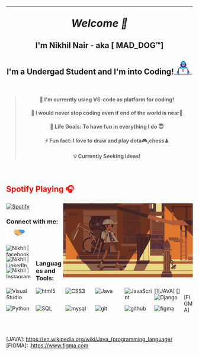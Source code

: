  <h1 align='center' styles.less='border-bottom: none' >
  
------
 
<i>Welcome 👋 </i>
  

</h1>
<h2 align='center'>I'm Nikhil Nair - aka [ MAD_DOG™]</h2>
<h2 align='center'> I'm a Undergad Student and I'm into Coding!<img src="https://github.com/nairnikhil848/nairnikhil848/blob/master/Assests/Developer.gif" width="50px"></h2>

<br>

> <h4 align='center'  > 🔭 I'm currently using VS-code as platform for coding!</h4>  
> <h4 align='center'> 🌱 I would never stop coding even if end of the world is near🤣</h4>
> <h4 align='center'> 🥅 Life Goals: To have fun in everything I do 😇</h4>
> <h4 align='center'> ⚡ Fun fact: I love to draw and play dota🎮,chess♟</h4>
> <h4 align='center'> 💡  Currently Seeking Ideas!</h4>
 
<br> 



<h2 align='left' style="color:red;"> Spotify Playing 🎧</h2>

<img align="right" width=350px height=200px alt="side_sticker" src="https://github.com/nairnikhil848/nairnikhil848/blob/master/Assests/tumblr_mtgwng6olY1r2gj2ro1_500_o.gif" />


[![Spotify](https://novatorem1.vercel.app/api/spotify)](https://open.spotify.com/user/31blcmb3wzhfxj4o3hem42ugwcxe?si=rbhr_BPDTsCGS-qWjEftMQz)

### Connect with me:<img src="https://github.com/nairnikhil848/nairnikhil848/blob/master/Assests/Handshake.gif" height="32px">

[<img align="left" alt="Nikhil | facebook" width="80px" height="30px" src="https://img.shields.io/badge/Facebook-1877F2?style=for-the-badge&logo=facebook&logoColor=white" />][facebook]
[<img align="left" alt="Nikhil | LinkedIn" width="80px" height="30px" src="https://img.shields.io/badge/LinkedIn-0077B5?style=for-the-badge&logo=linkedin&logoColor=white" />][linkedin]
[<img align="left" alt="Nikhil | Instagram" width="80px" height="30px" src="https://img.shields.io/badge/Instagram-E4405F?style=for-the-badge&logo=instagram&logoColor=white" />][instagram]
  
<br />

### Languages and Tools:

[<img align="left" alt="Visual Studio Code" width="80px" height="30px" src="https://img.shields.io/badge/Visual_Studio_Code-0078D4?style=for-the-badge&logo=visual%20studio%20code&logoColor=white" />][VSCODE]
[<img align="left" alt="html5" width="80px" height="30px" src="https://img.shields.io/badge/HTML5-E34F26?style=for-the-badge&logo=html5&logoColor=white" />][HTML]
[<img align="left" alt="CSS3" width="80px" height="30px" src="https://img.shields.io/badge/CSS3-1572B6?style=for-the-badge&logo=css3&logoColor=white" />][CSS]
[<img align="left" alt="Java" width="80px" height="30px" src="https://img.shields.io/badge/Java-ED8B00?style=for-the-badge&logo=java&logoColor=white" />][JAVA]
[<img align="left" alt="JavaScript" width="80px" height="30px" src="https://img.shields.io/badge/JavaScript-F7DF1E?style=for-the-badge&logo=javascript&logoColor=black" />][JAVASCRIPT]
[<img align="left" alt="Django" width="80px" height="30px" height="30px" src="https://img.shields.io/badge/Django-092E20?style=for-the-badge&logo=django&logoColor=green" />][DJANGO]
[<img align="left" alt="Python" width="80px" height="30px" src="https://img.shields.io/badge/Python-FFD43B?style=for-the-badge&logo=python&logoColor=darkgreen">][PYTHON]
[<img align="left" alt="SQL" width="80px" height="30px" src="https://img.shields.io/badge/PostgreSQL-316192?style=for-the-badge&logo=postgresql&logoColor=white" />][SQL]
[<img align="left" alt="mysql" width="80px" height="30px" src="https://img.shields.io/badge/MySQL-00000F?style=for-the-badge&logo=mysql&logoColor=white" />][MYSQL]
[<img align="left" alt="git" width="80px" height="30px" src="https://img.shields.io/badge/Git-F05032?style=for-the-badge&logo=git&logoColor=white" />][GIT]
[<img align="left" alt="github" width="80px" height="30px" src="https://img.shields.io/badge/GitHub-100000?style=for-the-badge&logo=github&logoColor=white">][GITHUB]
[<img align="left" alt="figma" width="80px" height="30px" src="https://img.shields.io/badge/Figma-F24E1E?style=for-the-badge&logo=figma&logoColor=white" />][FIGMA]

<br />
<br />

[instagram]: https://www.instagram.com/nikhil.nair_md/
[linkedin]: www.linkedin.com/in/nikhil-nair-174796197/
[facebook]: https://www.facebook.com/nikhil.nair.50767
[VSCODE]: https://code.visualstudio.com/
[HTML]: https://devdocs.io/html/
[CSS]: https://developer.mozilla.org/en-US/docs/Web/CSS
[JAVASCRIPT]: https://devdocs.io/javascript/
[DJANGO]: https://docs.djangoproject.com/en/3.1/
[PYTHON]: https://www.python.org/doc/
[SQL]: https://dev.mysql.com/doc/
[GITHUB]: https://docs.github.com/en/github
[MYSQL]: https://dev.mysql.com/doc/
[GIT]: https://git-scm.com/doc
[TERMINAL]: https://docs.microsoft.com/en-us/windows/terminal/
[JAVA]: https://en.wikipedia.org/wiki/Java_(programming_language/
[FIGMA]: .https://www.figma.com


